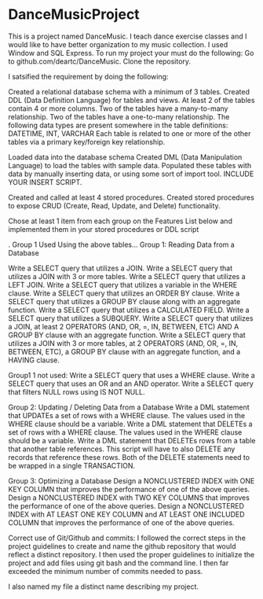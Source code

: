# DanceMusicProject
This is a  project named DanceMusic.  I teach dance exercise classes and  I would like to have better organization to my music collection.   I used Window and SQL Express.   To run my project your must do the following: Go to github.com/deartc/DanceMusic.  Clone the repository.  


I satsified the requirement by doing the following:

Created a relational database schema with a minimum of 3 tables.
Created DDL (Data Definition Language) for tables and views.
At least 2 of the tables  contain 4 or more columns.
Two of the tables  have a many-to-many relationship.
Two of the tables  have a one-to-many relationship.
The following data types are present somewhere in the table definitions: DATETIME, INT, VARCHAR
Each table is related to one or more of the other tables via a primary key/foreign key relationship.

Loaded data into the database schema
Created DML (Data Manipulation Language) to load the tables with sample data.
Populated these tables with data by manually inserting data, or using some sort of import tool. INCLUDE YOUR INSERT SCRIPT. 

Created and called at least 4 stored procedures.
Created stored procedures to expose CRUD (Create, Read, Update, and Delete) functionality.

Chose at least 1 item from each group on the Features List below and implemented them in your stored procedures or DDL script

.
 Group 1  Used 
Using the above tables...
Group 1: Reading Data from a Database

Write a  SELECT query that utilizes a JOIN.
Write a  SELECT query that utilizes a JOIN with 3 or more tables.
Write a  SELECT query that utilizes a LEFT JOIN.
Write a  SELECT query that utilizes a variable in the WHERE clause.
Write a  SELECT query that utilizes an ORDER BY clause.
Write a  SELECT query that utilizes a GROUP BY clause along with an aggregate function.
Write a SELECT query that utilizes a CALCULATED FIELD.
Write a SELECT query that utilizes a SUBQUERY.
Write a SELECT query that utilizes a JOIN, at least 2 OPERATORS (AND, OR, =, IN, BETWEEN, ETC) AND A GROUP BY clause with an aggregate function.
Write a SELECT query that utilizes a JOIN with 3 or more tables, at 2 OPERATORS (AND, OR, =, IN, BETWEEN, ETC), a GROUP BY clause with an aggregate function, and a HAVING clause.



Group1 1 not used:
Write a SELECT query that uses a WHERE clause.
Write a  SELECT query that uses an OR and an AND operator.
Write a  SELECT query that filters NULL rows using IS NOT NULL.







Group 2: Updating / Deleting Data from a Database
Write a DML statement that UPDATEs a set of rows with a WHERE clause. The values used in the WHERE clause should be a variable.
Write a DML statement that DELETEs a set of rows with a WHERE clause. The values used in the WHERE clause should be a variable.
Write a DML statement that DELETEs rows from a table that another table references. This script will have to also DELETE any records that reference these rows. Both of the DELETE statements need to be wrapped in a single TRANSACTION.






Group 3: Optimizing a Database
Design a NONCLUSTERED INDEX with ONE KEY COLUMN that improves the performance of one of the above queries.
Design a NONCLUSTERED INDEX with TWO KEY COLUMNS that improves the performance of one of the above queries.
Design a NONCLUSTERED INDEX with AT LEAST ONE KEY COLUMN and AT LEAST ONE INCLUDED COLUMN that improves the performance of one of the above queries.


Correct use of Git/Github and commits: I followed the correct steps in the project guidelines to create and name the github repository that would reflect a distinct repository. I then used the proper guidelines to initialize the project and add files using git bash and the command line. I then far exceeded the minimum number of commits needed to pass.

I also named my file a distinct name describing my project.




